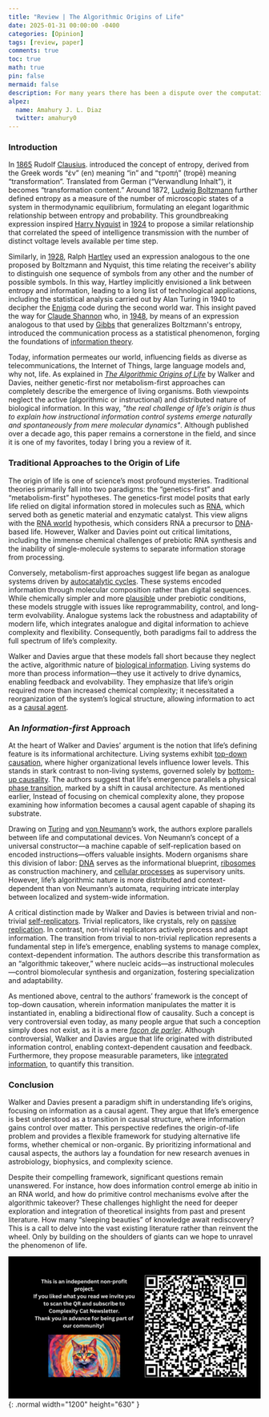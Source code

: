 ```yaml
---
title: "Review | The Algorithmic Origins of Life"
date: 2025-01-31 00:00:00 -0400
categories: [Opinion]
tags: [review, paper]
comments: true
toc: true 
math: true
pin: false
mermaid: false
description: For many years there has been a dispute over the computational nature of life at its origins. Moving beyond that confrontation, Sara Walker and Paul Davies offer us an information-first alternative. This happens to be one of my favorite papers, which is why I have enthusiastically written a review of it. 
alpez:
  name: Amahury J. L. Diaz
  twitter: amahury0
---
```

### Introduction
In [1865](https://gallica.bnf.fr/ark:/12148/bpt6k152107/f369.table) Rudolf [Clausius](https://en.wikipedia.org/wiki/Rudolf_Clausius). introduced the concept of entropy, derived from the Greek words “ἐν” (en) meaning “in” and “τροπή” (tropē) meaning “transformation”. Translated from German (“Verwandlung Inhalt”), it becomes “transformation content.” Around 1872, [Ludwig Boltzmann](https://es.wikipedia.org/wiki/Ludwig_Boltzmann) further defined entropy as a measure of the number of microscopic states of a system in thermodynamic equilibrium, formulating an elegant logarithmic relationship between entropy and probability. This groundbreaking expression inspired [Harry Nyquist](https://en.wikipedia.org/wiki/Harry_Nyquist) in [1924](https://ieeexplore.ieee.org/abstract/document/5060996) to propose a similar relationship that correlated the speed of intelligence transmission with the number of distinct voltage levels available per time step.

Similarly, in [1928](https://onlinelibrary.wiley.com/doi/abs/10.1002/j.1538-7305.1928.tb01236.x), Ralph [Hartley](https://en.wikipedia.org/wiki/Ralph_Hartley) used an expression analogous to the one proposed by Boltzmann and Nyquist, this time relating the receiver's ability to distinguish one sequence of symbols from any other and the number of possible symbols. In this way, Hartley implicitly envisioned a link between entropy and information, leading to a long list of technological applications, including the statistical analysis carried out by Alan Turing in 1940 to decipher the [Enigma](https://en.wikipedia.org/wiki/Cryptanalysis_of_the_Enigma) code during the second world war. This insight paved the way for [Claude Shannon](https://en.wikipedia.org/wiki/Claude_Shannon) who, in [1948](https://ieeexplore.ieee.org/abstract/document/6773024), by means of an expression analogous to that used by [Gibbs](https://en.wikipedia.org/wiki/Josiah_Willard_Gibbs) that generalizes Boltzmann's entropy, introduced the communication process as a statistical phenomenon, forging the foundations of [information theory](https://en.wikipedia.org/wiki/Information_theory).

Today, information permeates our world, influencing fields as diverse as telecommunications, the Internet of Things, large language models and, why not, life. As explained in _[The Algorithmic Origins of Life](https://doi.org/10.1098/rsif.2012.0869)_ by Walker and Davies, neither genetic-first nor metabolism-first approaches can completely describe the emergence of living organisms. Both viewpoints neglect the active (algorithmic or instructional) and distributed nature of biological information. In this way, _"the real challenge of life’s origin is thus to explain how instructional information control systems emerge naturally and spontaneously from mere molecular dynamics"_. Although published over a decade ago, this paper remains a cornerstone in the field, and since it is one of my favorites, today I bring you a review of it. 

### Traditional Approaches to the Origin of Life
The origin of life is one of science’s most profound mysteries. Traditional theories primarily fall into two paradigms: the “genetics-first” and “metabolism-first” hypotheses. The genetics-first model posits that early life relied on digital information stored in molecules such as [RNA](https://en.wikipedia.org/wiki/RNA), which served both as genetic material and enzymatic catalyst. This view aligns with the [RNA world](https://en.wikipedia.org/wiki/RNA_world) hypothesis, which considers RNA a precursor to [DNA](https://en.wikipedia.org/wiki/DNA)-based life. However, Walker and Davies point out critical limitations, including the immense chemical challenges of prebiotic RNA synthesis and the inability of single-molecule systems to separate information storage from processing.

Conversely, metabolism-first approaches suggest life began as analogue systems driven by [autocatalytic cycles](https://pmc.ncbi.nlm.nih.gov/articles/PMC7126077/). These systems encoded information through molecular composition rather than digital sequences. While chemically simpler and more [plausible](https://en.wikipedia.org/wiki/Autocatalytic_set) under prebiotic conditions, these models struggle with issues like reprogrammability, control, and long-term evolvability. Analogue systems lack the robustness and adaptability of modern life, which integrates analogue and digital information to achieve complexity and flexibility. Consequently, both paradigms fail to address the full spectrum of life’s complexity.

Walker and Davies argue that these models fall short because they neglect the active, algorithmic nature of [biological information](https://plato.stanford.edu/entries/information-biological/). Living systems do more than process information—they use it actively to drive dynamics, enabling feedback and evolvability. They emphasize that life’s origin required more than increased chemical complexity; it necessitated a reorganization of the system’s logical structure, allowing information to act as a [causal agent](https://link.springer.com/article/10.1007/s13752-024-00471-7). 

### An _Information-first_ Approach
At the heart of Walker and Davies’ argument is the notion that life’s defining feature is its informational architecture. Living systems exhibit [top-down causation](https://royalsocietypublishing.org/doi/10.1098/rsfs.2011.0062), where higher organizational levels influence lower levels. This stands in stark contrast to non-living systems, governed solely by [bottom-up causality](https://en.wikipedia.org/wiki/Epiphenomenon). The authors suggest that life’s emergence parallels a physical [phase transition](https://en.wikipedia.org/wiki/Phase_transition), marked by a shift in causal architecture. As mentioned earlier, Instead of focusing on chemical complexity alone, they propose examining how information becomes a causal agent capable of shaping its substrate.

Drawing on [Turing](https://en.wikipedia.org/wiki/Turing_machine) and [von Neumann](https://en.wikipedia.org/wiki/Von_Neumann_universal_constructor)’s work, the authors explore parallels between life and computational devices. Von Neumann’s concept of a universal constructor—a machine capable of self-replication based on encoded instructions—offers valuable insights. Modern organisms share this division of labor: [DNA](https://en.wikipedia.org/wiki/DNA) serves as the informational blueprint, [ribosomes](https://en.wikipedia.org/wiki/Ribosome) as construction machinery, and [cellular processes](https://en.wikipedia.org/wiki/Cell_(biology)#Cellular_processes) as supervisory units. However, life’s algorithmic nature is more distributed and context-dependent than von Neumann’s automata, requiring intricate interplay between localized and system-wide information.

A critical distinction made by Walker and Davies is between trivial and non-trivial [self-replicators](https://en.wikipedia.org/wiki/Self-replication). Trivial replicators, like crystals, rely on [passive replication](https://royalsocietypublishing.org/doi/10.1098/rstb.2006.1912). In contrast, non-trivial replicators actively process and adapt information. The transition from trivial to non-trivial replication represents a fundamental step in life’s emergence, enabling systems to manage complex, context-dependent information. The authors describe this transformation as an “algorithmic takeover,” where nucleic acids—as instructional molecules—control biomolecular synthesis and organization, fostering specialization and adaptability.

As mentioned above, central to the authors’ framework is the concept of top-down causation, wherein information manipulates the matter it is instantiated in, enabling a bidirectional flow of causality. Such a concept is very controversial even today, as many people argue that such a conception simply does not exist, as it is a mere _[façon de parler](https://arxiv.org/pdf/1207.4808)_. Although controversial, Walker and Davies argue that life originated with distributed information control, enabling context-dependent causation and feedback. Furthermore, they propose measurable parameters, like [integrated information](https://en.wikipedia.org/wiki/Integrated_information_theory), to quantify this transition.

### Conclusion
Walker and Davies present a paradigm shift in understanding life’s origins, focusing on information as a causal agent. They argue that life’s emergence is best understood as a transition in causal structure, where information gains control over matter. This perspective redefines the origin-of-life problem and provides a flexible framework for studying alternative life forms, whether chemical or non-organic. By prioritizing informational and causal aspects, the authors lay a foundation for new research avenues in astrobiology, biophysics, and complexity science.

Despite their compelling framework, significant questions remain unanswered. For instance, how does information control emerge ab initio in an RNA world, and how do primitive control mechanisms evolve after the algorithmic takeover? These challenges highlight the need for deeper exploration and integration of theoretical insights from past and present literature. How many “sleeping beauties” of knowledge await rediscovery? This is a call to delve into the vast existing literature rather than reinvent the wheel. Only by building on the shoulders of giants can we hope to unravel the phenomenon of life.

![Desktop View](/assets/img/fix/complexity-cat-newsletter.png){: .normal width="1200" height="630" }
